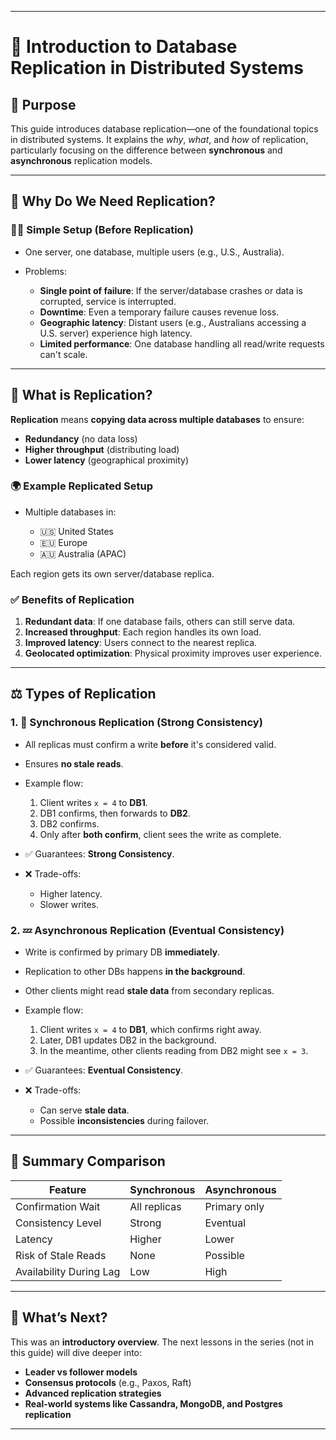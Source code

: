 

---

# 📘 Introduction to Database Replication in Distributed Systems

## 🎯 Purpose

This guide introduces database replication—one of the foundational topics in distributed systems. It explains the *why*, *what*, and *how* of replication, particularly focusing on the difference between **synchronous** and **asynchronous** replication models.

---

## 🧠 Why Do We Need Replication?

### 🧍‍♂️ Simple Setup (Before Replication)

* One server, one database, multiple users (e.g., U.S., Australia).
* Problems:

  * **Single point of failure**: If the server/database crashes or data is corrupted, service is interrupted.
  * **Downtime**: Even a temporary failure causes revenue loss.
  * **Geographic latency**: Distant users (e.g., Australians accessing a U.S. server) experience high latency.
  * **Limited performance**: One database handling all read/write requests can't scale.

---

## 🔁 What is Replication?

**Replication** means **copying data across multiple databases** to ensure:

* **Redundancy** (no data loss)
* **Higher throughput** (distributing load)
* **Lower latency** (geographical proximity)

### 🌍 Example Replicated Setup

* Multiple databases in:

  * 🇺🇸 United States
  * 🇪🇺 Europe
  * 🇦🇺 Australia (APAC)

Each region gets its own server/database replica.

### ✅ Benefits of Replication

1. **Redundant data**: If one database fails, others can still serve data.
2. **Increased throughput**: Each region handles its own load.
3. **Improved latency**: Users connect to the nearest replica.
4. **Geolocated optimization**: Physical proximity improves user experience.

---

## ⚖️ Types of Replication

### 1. 🧷 Synchronous Replication (Strong Consistency)

* All replicas must confirm a write **before** it's considered valid.
* Ensures **no stale reads**.
* Example flow:

  1. Client writes `x = 4` to **DB1**.
  2. DB1 confirms, then forwards to **DB2**.
  3. DB2 confirms.
  4. Only after **both confirm**, client sees the write as complete.
* ✅ Guarantees: **Strong Consistency**.
* ❌ Trade-offs:

  * Higher latency.
  * Slower writes.

### 2. 💤 Asynchronous Replication (Eventual Consistency)

* Write is confirmed by primary DB **immediately**.
* Replication to other DBs happens **in the background**.
* Other clients might read **stale data** from secondary replicas.
* Example flow:

  1. Client writes `x = 4` to **DB1**, which confirms right away.
  2. Later, DB1 updates DB2 in the background.
  3. In the meantime, other clients reading from DB2 might see `x = 3`.
* ✅ Guarantees: **Eventual Consistency**.
* ❌ Trade-offs:

  * Can serve **stale data**.
  * Possible **inconsistencies** during failover.

---

## 📌 Summary Comparison

| Feature                 | Synchronous  | Asynchronous |
| ----------------------- | ------------ | ------------ |
| Confirmation Wait       | All replicas | Primary only |
| Consistency Level       | Strong       | Eventual     |
| Latency                 | Higher       | Lower        |
| Risk of Stale Reads     | None         | Possible     |
| Availability During Lag | Low          | High         |

---

## 🧪 What’s Next?

This was an **introductory overview**. The next lessons in the series (not in this guide) will dive deeper into:

* **Leader vs follower models**
* **Consensus protocols** (e.g., Paxos, Raft)
* **Advanced replication strategies**
* **Real-world systems like Cassandra, MongoDB, and Postgres replication**

---
